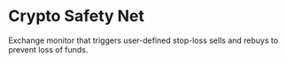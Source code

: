 # Crypto Safety Net
Exchange monitor that triggers user-defined stop-loss sells and rebuys to prevent loss of funds.
